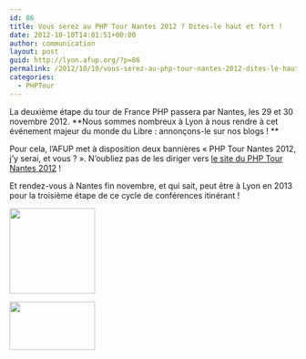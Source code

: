 ```yaml
---
id: 86
title: Vous serez au PHP Tour Nantes 2012 ? Dites-le haut et fort !
date: 2012-10-10T14:01:51+00:00
author: communication
layout: post
guid: http://lyon.afup.org/?p=86
permalink: /2012/10/10/vous-serez-au-php-tour-nantes-2012-dites-le-haut-et-fort/
categories:
  - PHPTour
---
```

La deuxième étape du tour de France PHP passera par Nantes, les 29 et 30 novembre 2012. **Nous sommes nombreux à Lyon à nous rendre à cet événement majeur du monde du Libre : annonçons-le sur nos blogs ! **

Pour cela, l&rsquo;AFUP met à disposition deux bannières &laquo;&nbsp;PHP Tour Nantes 2012, j&rsquo;y serai, et vous ?&nbsp;&raquo;. N&rsquo;oubliez pas de les diriger vers [le site du PHP Tour Nantes 2012](http://afup.org/pages/phptournantes2012/) !

Et rendez-vous à Nantes fin novembre, et qui sait, peut être à Lyon en 2013 pour la troisième étape de ce cycle de conférences itinérant !

<div id='gallery-1' class='gallery galleryid-86 gallery-columns-3 gallery-size-thumbnail'>
  <dl class='gallery-item'>
    <dt class='gallery-icon portrait'>
      <a href='http://lyon.afup.org/files/2012/10/php_tour_Nantes_2012_C.png'><img width="150" height="150" src="http://lyon.afup.org/files/2012/10/php_tour_Nantes_2012_C-150x150.png" class="attachment-thumbnail size-thumbnail" alt="" /></a>
    </dt>
  </dl>
  
  <dl class='gallery-item'>
    <dt class='gallery-icon landscape'>
      <a href='http://lyon.afup.org/files/2012/10/php_tour_Nantes_2012_jyserai.png'><img width="150" height="85" src="http://lyon.afup.org/files/2012/10/php_tour_Nantes_2012_jyserai-150x85.png" class="attachment-thumbnail size-thumbnail" alt="" /></a>
    </dt>
  </dl>
  
  <br style='clear: both' />
</div>